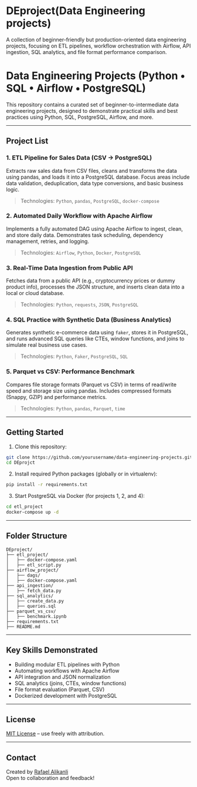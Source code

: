 # DEproject(Data Engineering projects)
A collection of beginner-friendly but production-oriented data engineering projects, focusing on ETL pipelines, workflow orchestration with Airflow, API ingestion, SQL analytics, and file format performance comparison.

# Data Engineering Projects (Python • SQL • Airflow • PostgreSQL)

This repository contains a curated set of beginner-to-intermediate data engineering projects, designed to demonstrate practical skills and best practices using Python, SQL, PostgreSQL, Airflow, and more.

---

## Project List

### 1. ETL Pipeline for Sales Data (CSV → PostgreSQL)
Extracts raw sales data from CSV files, cleans and transforms the data using pandas, and loads it into a PostgreSQL database. Focus areas include data validation, deduplication, data type conversions, and basic business logic.

> Technologies: `Python`, `pandas`, `PostgreSQL`, `docker-compose`

### 2. Automated Daily Workflow with Apache Airflow
Implements a fully automated DAG using Apache Airflow to ingest, clean, and store daily data. Demonstrates task scheduling, dependency management, retries, and logging.

> Technologies: `Airflow`, `Python`, `Docker`, `PostgreSQL`

### 3. Real-Time Data Ingestion from Public API
Fetches data from a public API (e.g., cryptocurrency prices or dummy product info), processes the JSON structure, and inserts clean data into a local or cloud database.

> Technologies: `Python`, `requests`, `JSON`, `PostgreSQL`

### 4. SQL Practice with Synthetic Data (Business Analytics)
Generates synthetic e-commerce data using `faker`, stores it in PostgreSQL, and runs advanced SQL queries like CTEs, window functions, and joins to simulate real business use cases.

> Technologies: `Python`, `Faker`, `PostgreSQL`, `SQL`

### 5. Parquet vs CSV: Performance Benchmark
Compares file storage formats (Parquet vs CSV) in terms of read/write speed and storage size using pandas. Includes compressed formats (Snappy, GZIP) and performance metrics.

> Technologies: `Python`, `pandas`, `Parquet`, `time`
---

## Getting Started

1. Clone this repository:

```bash
git clone https://github.com/yourusername/data-engineering-projects.git
cd DEprojct
```

2. Install required Python packages (globally or in virtualenv):

```bash
pip install -r requirements.txt
```

3. Start PostgreSQL via Docker (for projects 1, 2, and 4):

```bash
cd etl_project
docker-compose up -d
```

---

## Folder Structure

```
DEproject/
├── etl_project/
│   ├── docker-compose.yaml
│   ├── etl_script.py
├── airflow_project/
│   ├── dags/
│   ├── docker-compose.yaml
├── api_ingestion/
│   ├── fetch_data.py
├── sql_analytics/
│   ├── create_data.py
│   ├── queries.sql
├── parquet_vs_csv/
│   ├── benchmark.ipynb
├── requirements.txt
├── README.md
```

---

## Key Skills Demonstrated

- Building modular ETL pipelines with Python
- Automating workflows with Apache Airflow
- API integration and JSON normalization
- SQL analytics (joins, CTEs, window functions)
- File format evaluation (Parquet, CSV)
- Dockerized development with PostgreSQL

---

## License

[MIT License](https://github.com/Rafo044/DEproject/tree/main?tab=MIT-1-ov-file) – use freely with attribution.

---

## Contact

Created by [Rafael Alikanli](https://github.com/Rafo044)  
Open to collaboration and feedback!
